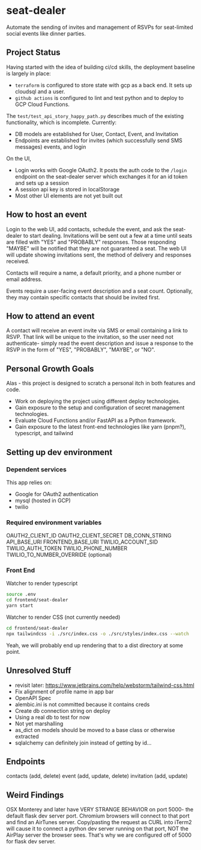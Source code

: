 # seat-dealer
Automate the sending of invites and management of RSVPs for seat-limited social events like dinner parties.

## Project Status
Having started with the idea of building ci/cd skills, the deployment baseline is largely in place:
- `terraform` is configured to store state with gcp as a back end. It sets up cloudsql and a user.
- `github actions` is configured to lint and test python and to deploy to GCP Cloud Functions.

The `test/test_api_story_happy_path.py` describes much of the existing functionality, which is incomplete. Currently:
- DB models are established for User, Contact, Event, and Invitation
- Endpoints are established for invites (which successfully send SMS messages) events, and login

On the UI,
- Login works with Google OAuth2. It posts the auth code to the `/login` endpoint on the seat-dealer server which exchanges it for an id token and sets up a session
- A session api key is stored in localStorage
- Most other UI elements are not yet built out

## How to host an event
Login to the web UI, add contacts, schedule the event, and ask the seat-dealer to start dealing. Invitations will be sent out a few at a time until seats are filled with "YES" and "PROBABLY" responses. Those responding "MAYBE" will be notified that they are not guaranteed a seat. The web UI will update showing invitations sent, the method of delivery and responses received.

Contacts will require a name, a default priority, and a phone number or email address.

Events require a user-facing event description and a seat count. Optionally, they may contain specific contacts that should be invited first.

## How to attend an event
A contact will receive an event invite via SMS or email containing a link to RSVP. That link will be unique to the invitation, so the user need not authenticate- simply read the event description and issue a response to the RSVP in the form of "YES", "PROBABLY", "MAYBE", or "NO".

## Personal Growth Goals
Alas - this project is designed to scratch a personal itch in both features and code.

- Work on deploying the project using different deploy technologies.
- Gain exposure to the setup and configuration of secret management technologies.
- Evaluate Cloud Functions and/or FastAPI as a Python framework.
- Gain exposure to the latest front-end technologies like yarn (pnpm?), typescript, and tailwind


## Setting up dev environment
### Dependent services
This app relies on:
- Google for OAuth2 authentication
- mysql (hosted in GCP)
- twilio

### Required environment variables
OAUTH2_CLIENT_ID
OAUTH2_CLIENT_SECRET
DB_CONN_STRING
API_BASE_URI
FRONTEND_BASE_URI
TWILIO_ACCOUNT_SID
TWILIO_AUTH_TOKEN
TWILIO_PHONE_NUMBER
TWILIO_TO_NUMBER_OVERRIDE (optional)

### Front End
Watcher to render typescript
```bash
source .env
cd frontend/seat-dealer
yarn start
```

Watcher to render CSS (not currently needed)
```bash
cd frontend/seat-dealer
npx tailwindcss -i ./src/index.css -o ./src/styles/index.css --watch
```

Yeah, we will probably end up rendering that to a dist directory at some point.

## Unresolved Stuff
- revisit later: https://www.jetbrains.com/help/webstorm/tailwind-css.html
- Fix alignment of profile name in app bar
- OpenAPI Spec
- alembic.ini is not committed because it contains creds
- Create db connection string on deploy
- Using a real db to test for now
- Not yet marshalling
- as_dict on models should be moved to a base class or otherwise extracted
- sqlalchemy can definitely join instead of getting by id...

## Endpoints
contacts (add, delete)
event (add, update, delete)
invitation (add, update)

## Weird Findings
OSX Monterey and later have VERY STRANGE BEHAVIOR on port 5000- the default flask dev server port. Chromium browsers will connect to that port and find an AirTunes server. Copy/pasting the request as CURL into iTerm2 will cause it to connect a python dev server running on that port, NOT the AirPlay server the browser sees. That's why we are configured off of 5000 for flask dev server.

